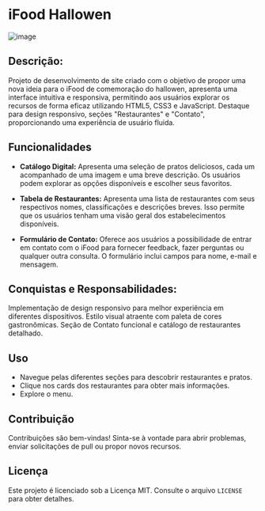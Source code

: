# iFood Hallowen
![image](https://github.com/karismasousa/Projeto_Ifood/assets/106543715/8b987f69-37b2-470a-8bdd-d8d93f93139b)



## Descrição:
Projeto de desenvolvimento de site criado com o objetivo de propor uma nova ideia para o iFood de comemoração do hallowen, apresenta uma interface intuitiva e responsiva, permitindo aos usuários explorar os recursos de forma eficaz utilizando HTML5, CSS3 e JavaScript.
Destaque para design responsivo, seções "Restaurantes" e "Contato", proporcionando uma experiência de usuário fluida.

## Funcionalidades

- **Catálogo Digital:** Apresenta uma seleção de pratos deliciosos, cada um acompanhado de uma imagem e uma breve descrição. Os usuários podem explorar as opções disponíveis e escolher seus favoritos.

- **Tabela de Restaurantes:** Apresenta uma lista de restaurantes com seus respectivos nomes, classificações e descrições breves. Isso permite que os usuários tenham uma visão geral dos estabelecimentos disponíveis.

- **Formulário de Contato:** Oferece aos usuários a possibilidade de entrar em contato com o iFood para fornecer feedback, fazer perguntas ou qualquer outra consulta. O formulário inclui campos para nome, e-mail e mensagem.

## Conquistas e Responsabilidades:
Implementação de design responsivo para melhor experiência em diferentes dispositivos.
Estilo visual atraente com paleta de cores gastronômicas.
Seção de Contato funcional e catálogo de restaurantes detalhado.

## Uso

- Navegue pelas diferentes seções para descobrir restaurantes e pratos.
- Clique nos cards dos restaurantes para obter mais informações.
- Explore o menu.

## Contribuição

Contribuições são bem-vindas! Sinta-se à vontade para abrir problemas, enviar solicitações de pull ou propor novos recursos.

## Licença

Este projeto é licenciado sob a Licença MIT. Consulte o arquivo `LICENSE` para obter detalhes.

